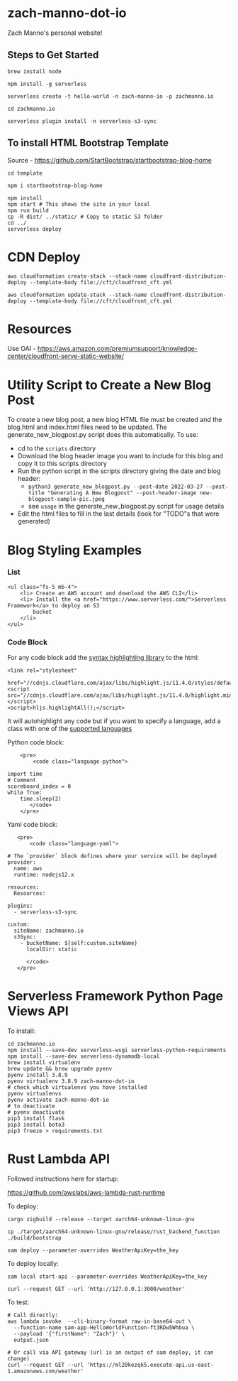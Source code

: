# zach-manno-dot-io
Zach Manno's personal website!

## Steps to Get Started
```commandline
brew install node

npm install -g serverless

serverless create -t hello-world -n zach-manno-io -p zachmanno.io

cd zachmanno.io

serverless plugin install -n serverless-s3-sync

```

## To install HTML Bootstrap Template
Source - https://github.com/StartBootstrap/startbootstrap-blog-home
```shell
cd template

npm i startbootstrap-blog-home

npm install
npm start # This shows the site in your local
npm run build
cp -R dist/ ../static/ # Copy to static S3 folder
cd ../
serverless deploy
```

# CDN Deploy
`aws cloudformation create-stack --stack-name cloudfront-distribution-deploy --template-body file://cft/cloudfront_cft.yml`

`aws cloudformation update-stack --stack-name cloudfront-distribution-deploy --template-body file://cft/cloudfront_cft.yml`

# Resources
Use OAI - https://aws.amazon.com/premiumsupport/knowledge-center/cloudfront-serve-static-website/

# Utility Script to Create a New Blog Post
To create a new blog post, a new blog HTML file must be created and the blog.html and index.html
files need to be updated. The generate_new_blogpost.py script does this automatically. To use:

- cd to the `scripts` directory
- Download the blog header image you want to include for this blog and copy it to this scripts directory
- Run the python script in the scripts directory giving the date and blog header:
    - `python3 generate_new_blogpost.py --post-date 2022-03-27 --post-title "Generating A New Blogpost" --post-header-image new-blogpost-sample-pic.jpeg`
    - see `usage` in the generate_new_blogpost.py script for usage details
- Edit the html files to fill in the last details (look for "TODO"s that were generated)

# Blog Styling Examples

### List
```
<ul class="fs-5 mb-4">
    <li> Create an AWS account and download the AWS CLI</li>
    <li> Install the <a href="https://www.serverless.com/">Serverless Framework</a> to deploy an S3
        bucket
    </li>
</ul>
```

### Code Block
For any code block add the [syntax highlighting library](https://highlightjs.org/usage/) 
to the html:
```
<link rel="stylesheet"
      href="//cdnjs.cloudflare.com/ajax/libs/highlight.js/11.4.0/styles/default.min.css">
<script src="//cdnjs.cloudflare.com/ajax/libs/highlight.js/11.4.0/highlight.min.js"></script>
<script>hljs.highlightAll();</script>
```

It will autohighlight any code but if you want to specify a language, add a class with one 
of the [supported languages](https://github.com/highlightjs/highlight.js/blob/main/SUPPORTED_LANGUAGES.md) 

Python code block:
```
    <pre>
        <code class="language-python">

import time
# Comment
scoreboard_index = 0
while True:
    time.sleep(2)
       </code>
    </pre>
```

Yaml code block:
```
   <pre>
       <code class="language-yaml">

# The `provider` block defines where your service will be deployed
provider:
  name: aws
  runtime: nodejs12.x

resources:
  Resources:

plugins:
  - serverless-s3-sync

custom:
  siteName: zachmanno.io
  s3Sync:
    - bucketName: ${self:custom.siteName}
      localDir: static

      </code>
   </pre>
```

# Serverless Framework Python Page Views API
To install:
```shell
cd zachmanno.io
npm install --save-dev serverless-wsgi serverless-python-requirements
npm install --save-dev serverless-dynamodb-local
brew install virtualenv
brew update && brew upgrade pyenv
pyenv install 3.8.9
pyenv virtualenv 3.8.9 zach-manno-dot-io
# check which virtualenvs you have installed
pyenv virtualenvs
pyenv activate zach-manno-dot-io
# to deactivate
# pyenv deactivate
pip3 install flask
pip3 install boto3
pip3 freeze > requirements.txt
```

# Rust Lambda API
Followed instructions here for startup:

https://github.com/awslabs/aws-lambda-rust-runtime


To deploy:


```shell
cargo zigbuild --release --target aarch64-unknown-linux-gnu

cp ./target/aarch64-unknown-linux-gnu/release/rust_backend_function ./build/bootstrap

sam deploy --parameter-overrides WeatherApiKey=the_key
```
To deploy locally:
```shell
sam local start-api --parameter-overrides WeatherApiKey=the_key

curl --request GET --url 'http://127.0.0.1:3000/weather' 
```

To test:
```shell
# Call directly:
aws lambda invoke  --cli-binary-format raw-in-base64-out \
  --function-name sam-app-HelloWorldFunction-ft3RDw5Whbua \
  --payload '{"firstName": "Zach"}' \
  output.json

# Or call via API gateway (url is an output of sam deploy, it can change)
curl --request GET --url 'https://ml20kezqk5.execute-api.us-east-1.amazonaws.com/weather'
```


